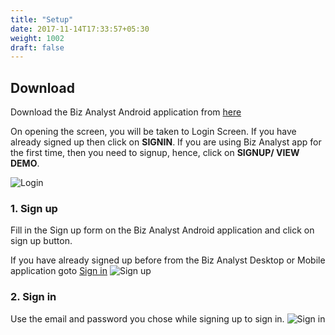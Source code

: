 ```yaml
---
title: "Setup"
date: 2017-11-14T17:33:57+05:30
weight: 1002
draft: false
---
```


## Download

Download the Biz Analyst Android application from [here](https://play.google.com/store/apps/details?id=in.bizanalyst&hl=en)

On opening the screen, you will be taken to Login Screen. If you have already signed up then click on **SIGNIN**. If you are using Biz Analyst app for the first time, then you need to signup, hence, click on **SIGNUP/ VIEW DEMO**.

![Login](../../../images/android/welcome_screen.png "Login")

### 1. Sign up

Fill in the Sign up form on the Biz Analyst Android application and click on sign up button.

If you have already signed up before from the Biz Analyst Desktop or Mobile application goto [Sign in](#2-sign-in)
![Sign up](../../../images/android/signup.png "Sign up")

### 2. Sign in

Use the email and password you chose while signing up to sign in.
![Sign in](../../../images/android/signin.png "Sign in")
